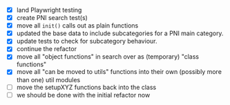 - [x] land Playwright testing
- [x] create PNI search test(s)
- [x] move all `init()` calls out as plain functions
- [x] updated the base data to include subcategories for a PNI main category.
- [x] update tests to check for subcategory behaviour.
- [x] continue the refactor
- [x] move all "object functions" in search over as (temporary) "class functions"
- [x] move all "can be moved to utils" functions into their own (possibly more than one) util modules
- [ ] move the setupXYZ functions back into the class
- [ ] we should be done with the initial refactor now
